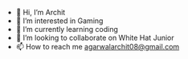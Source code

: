 - 👋 Hi, I’m Archit
- 👀 I’m interested in Gaming
- 🌱 I’m currently learning coding
- 💞️ I’m looking to collaborate on White Hat Junior
- 📫 How to reach me agarwalarchit08@gmail.com
<!---
Archit74/Archit74 is a ✨ special ✨ repository because its `README.md` (this file) appears on your GitHub profile.
You can click the Preview link to take a look at your changes.
--->
